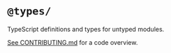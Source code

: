# `@types/`

TypeScript definitions and types for untyped modules.

[See CONTRIBUTING.md](../../../../CONTRIBUTING.md) for a code overview.
